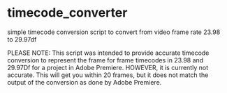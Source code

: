 # timecode_converter
simple timecode conversion script to convert from video frame rate 23.98 to 29.97df 

PLEASE NOTE:
This script was intended to provide accurate timecode conversion to represent the frame for frame timecodes in 23.98 and 29.97Df for a project in Adobe Premiere. HOWEVER, it is currently not accurate. This will get you within 20 frames, but it does not match the output of the conversion as done by Adobe Premiere.

